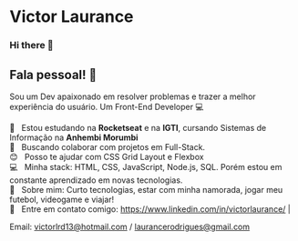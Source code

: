 # Victor Laurance

### Hi there 👋
## Fala pessoal! 👋
Sou um Dev apaixonado em resolver problemas e trazer a melhor experiência do usuário.
Um Front-End Developer :computer:

 :rocket:  &nbsp; Estou estudando na **Rocketseat** e na **IGTI**, cursando Sistemas de Informação na **Anhembi Morumbi**
 <br/> :purple_heart: &nbsp; Buscando colaborar com projetos em Full-Stack.
 <br/> :blush: &nbsp; Posso te ajudar com CSS Grid Layout e Flexbox
 <br/> :computer: &nbsp; Minha stack: HTML, CSS, JavaScript, Node.js, SQL. Porém estou em constante aprendizado em novas tecnologias.
 <br/> 💬  &nbsp; Sobre mim: Curto tecnologias, estar com minha namorada, jogar meu futebol, videogame e viajar!
 <br/> :email: &nbsp; Entre em contato comigo: https://www.linkedin.com/in/victorlaurance/
| 

Email: victorlrd13@hotmail.com / laurancerodrigues@gmail.com

<!--
**Laurance10/Laurance10** is a ✨ _special_ ✨ repository because its `README.md` (this file) appears on your GitHub profile.
